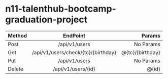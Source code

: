 # n11-talenthub-bootcamp-graduation-project

| Method       | EndPoint           | Params  |
| ------------- |:-------------:| -----:|
| Post      | /api/v1/users | No Params |
| Get      | /api/v1/users/check/{tc}/{birthday}      |  @{tc}/{birthday} |
| Put | /api/v1/users      |   No Params  |
| Delete | /api/v1/users/{id}      |    @{id} |

